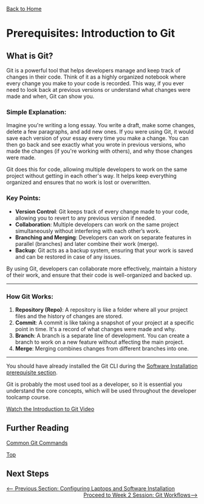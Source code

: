 [Back to Home](../README.md)

# Prerequisites: Introduction to Git

## What is Git?

Git is a powerful tool that helps developers manage and keep track of changes in their code. Think of it as a highly organized notebook where every change you make to your code is recorded. This way, if you ever need to look back at previous versions or understand what changes were made and when, Git can show you.

### Simple Explanation:
Imagine you're writing a long essay. You write a draft, make some changes, delete a few paragraphs, and add new ones. If you were using Git, it would save each version of your essay every time you make a change. You can then go back and see exactly what you wrote in previous versions, who made the changes (if you're working with others), and why those changes were made. 

Git does this for code, allowing multiple developers to work on the same project without getting in each other's way. It helps keep everything organized and ensures that no work is lost or overwritten.

### Key Points:
- **Version Control**: Git keeps track of every change made to your code, allowing you to revert to any previous version if needed.
- **Collaboration**: Multiple developers can work on the same project simultaneously without interfering with each other’s work.
- **Branching and Merging**: Developers can work on separate features in parallel (branches) and later combine their work (merge).
- **Backup**: Git acts as a backup system, ensuring that your work is saved and can be restored in case of any issues.

By using Git, developers can collaborate more effectively, maintain a history of their work, and ensure that their code is well-organized and backed up.

---

### How Git Works:
1. **Repository (Repo)**: A repository is like a folder where all your project files and the history of changes are stored.
2. **Commit**: A commit is like taking a snapshot of your project at a specific point in time. It's a record of what changes were made and why.
3. **Branch**: A branch is a separate line of development. You can create a branch to work on a new feature without affecting the main project.
4. **Merge**: Merging combines changes from different branches into one.

---

You should have already installed the Git CLI during the [Software Installation prerequisite section](./installation_guide.md).

Git is probably the most used tool as a developer, so it is essential you understand the core concepts, which will be used throughout the developer toolcamp course.

[Watch the Introduction to Git Video](https://ibm.ent.box.com/s/hr23gyfn62ggi0harxfo5us2pptetwbm)

## Further Reading

[Common Git Commands](zcheat_sheets/git_cheatsheet.md)

[Top](#Prerequisites-Introduction-to-Git)

## Next Steps

<div style="width: 100%">
<a href='installation-guide.md'><-- Previous Section: Configuring Laptops and Software Installation</a>
<div align="right"><a href='../2-git-workflows/index.md'>Proceed to Week 2 Session: Git Workflows--></a></div>
</div>
